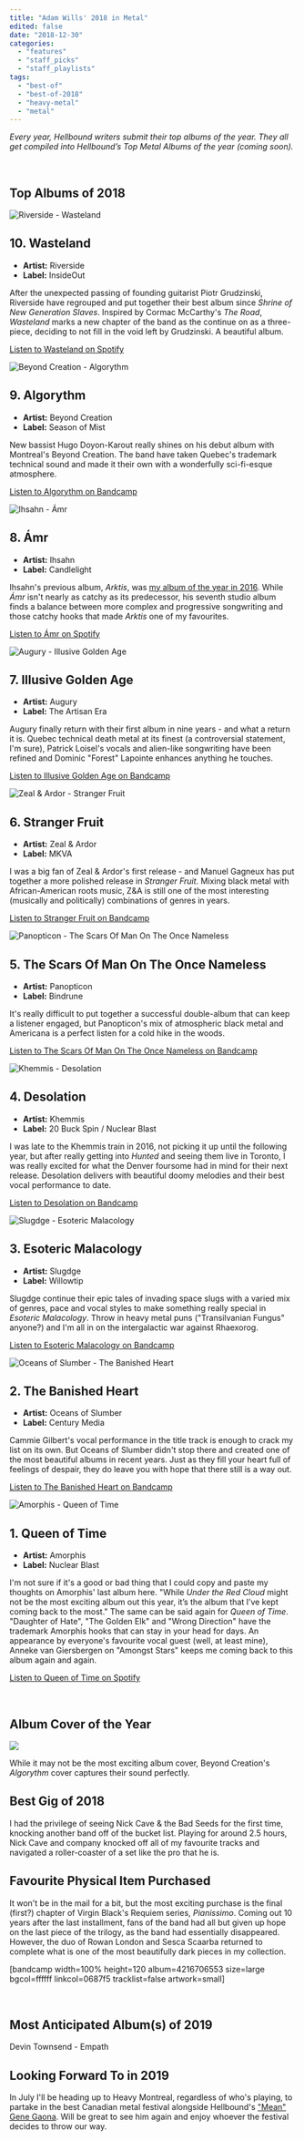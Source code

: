 ```yaml
---
title: "Adam Wills' 2018 in Metal"
edited: false
date: "2018-12-30"
categories:
  - "features"
  - "staff_picks"
  - "staff_playlists"
tags:
  - "best-of"
  - "best-of-2018"
  - "heavy-metal"
  - "metal"
---
```


_Every year, Hellbound writers submit their top albums of the year. They all get compiled into Hellbound’s Top Metal Albums of the year (coming soon)._

 

## Top Albums of 2018

![Riverside - Wasteland](https://res.cloudinary.com/dy8mxogvn/image/upload/c_fill,f_auto,g_center,h_540,q_auto:good,w_540/v1546054747/76be0ca2d05fb48f849cb830272b97311669d5b9.jpg)

## 10\. Wasteland

- **Artist:** Riverside
- **Label:** InsideOut

After the unexpected passing of founding guitarist Piotr Grudzinski, Riverside have regrouped and put together their best album since _Shrine of New Generation Slaves_. Inspired by Cormac McCarthy's _The Road_, _Wasteland_ marks a new chapter of the band as the continue on as a three-piece, deciding to not fill in the void left by Grudzinski. A beautiful album.

[Listen to Wasteland on Spotify](https://open.spotify.com/album/2x2TYXmboFBDvZnSPK15B2)

![Beyond Creation - Algorythm](https://res.cloudinary.com/dy8mxogvn/image/upload/c_fill,f_auto,g_center,h_540,q_auto:good,w_540/v1546054949/a1335889393_16.jpg)

## 9\. Algorythm

- **Artist:** Beyond Creation
- **Label:** Season of Mist

New bassist Hugo Doyon-Karout really shines on his debut album with Montreal's Beyond Creation. The band have taken Quebec's trademark technical sound and made it their own with a wonderfully sci-fi-esque atmosphere.

[Listen to Algorythm on Bandcamp](https://beyondcreation.bandcamp.com/album/algorythm)

![Ihsahn - Ámr](https://res.cloudinary.com/dy8mxogvn/image/upload/c_fill,f_auto,g_center,h_540,q_auto:good,w_540/v1546055216/f1ebe7b45d23774534239d5d16ae2643299982d3.jpg)

## 8\. Ámr

- **Artist:** Ihsahn
- **Label:** Candlelight

Ihsahn's previous album, _Arktis_, was [my album of the year in 2016](https://hellbound.ca/2016/12/hellbound-year-end-2016-adam-wills/). While _Ámr_ isn't nearly as catchy as its predecessor, his seventh studio album finds a balance between more complex and progressive songwriting and those catchy hooks that made _Arktis_ one of my favourites.

[Listen to Ámr on Spotify](https://open.spotify.com/album/5w24JkPfkFs4PPVSnrzO1y)

![Augury - Illusive Golden Age](https://res.cloudinary.com/dy8mxogvn/image/upload/c_fill,f_auto,g_center,h_540,q_auto:good,w_540/v1546055481/a1831691272_16.jpg)

## 7\. Illusive Golden Age

- **Artist:** Augury
- **Label:** The Artisan Era

Augury finally return with their first album in nine years - and what a return it is. Quebec technical death metal at its finest (a controversial statement, I'm sure), Patrick Loisel's vocals and alien-like songwriting have been refined and Dominic "Forest" Lapointe enhances anything he touches.

[Listen to Illusive Golden Age on Bandcamp](https://augurymetal.bandcamp.com/album/illusive-golden-age)

![Zeal & Ardor - Stranger Fruit](https://res.cloudinary.com/dy8mxogvn/image/upload/c_fill,f_auto,g_center,h_540,q_auto:good,w_540/v1546055722/a4038930226_16.jpg)

## 6\. Stranger Fruit

- **Artist:** Zeal & Ardor
- **Label:** MKVA

I was a big fan of Zeal & Ardor's first release - and Manuel Gagneux has put together a more polished release in _Stranger Fruit_. Mixing black metal with African-American roots music, Z&A is still one of the most interesting (musically and politically) combinations of genres in years.

[Listen to Stranger Fruit on Bandcamp](https://zealandardor.bandcamp.com/album/stranger-fruit)

![Panopticon - The Scars Of Man On The Once Nameless](https://res.cloudinary.com/dy8mxogvn/image/upload/c_fill,f_auto,g_center,h_540,q_auto:good,w_540/v1546055977/a0036118749_16.jpg)

## 5\. The Scars Of Man On The Once Nameless

- **Artist:** Panopticon
- **Label:** Bindrune

It's really difficult to put together a successful double-album that can keep a listener engaged, but Panopticon's mix of atmospheric black metal and Americana is a perfect listen for a cold hike in the woods.

[Listen to The Scars Of Man On The Once Nameless on Bandcamp](https://thetruepanopticon.bandcamp.com/album/the-scars-of-man-on-the-once-nameless-wilderness-i-and-ii)

![Khemmis - Desolation](https://res.cloudinary.com/dy8mxogvn/image/upload/c_fill,f_auto,g_center,h_540,q_auto:good,w_540/v1546045524/a1618966144_16.jpg)

## 4\. Desolation

- **Artist:** Khemmis
- **Label:** 20 Buck Spin / Nuclear Blast

I was late to the Khemmis train in 2016, not picking it up until the following year, but after really getting into _Hunted_ and seeing them live in Toronto, I was really excited for what the Denver foursome had in mind for their next release. Desolation delivers with beautiful doomy melodies and their best vocal performance to date.

[Listen to Desolation on Bandcamp](https://khemmis.bandcamp.com/album/desolation)

![Slugdge - Esoteric Malacology](https://res.cloudinary.com/dy8mxogvn/image/upload/c_fill,f_auto,g_center,h_540,q_auto:good,w_540/v1546056237/a1718888280_16.jpg)

## 3\. Esoteric Malacology

- **Artist:** Slugdge
- **Label:** Willowtip

Slugdge continue their epic tales of invading space slugs with a varied mix of genres, pace and vocal styles to make something really special in _Esoteric Malacology_. Throw in heavy metal puns ("Transilvanian Fungus" anyone?) and I'm all in on the intergalactic war against Rhaexorog.

[Listen to Esoteric Malacology on Bandcamp](https://slugdge.bandcamp.com/album/esoteric-malacology)

![Oceans of Slumber - The Banished Heart](https://res.cloudinary.com/dy8mxogvn/image/upload/c_fill,f_auto,g_center,h_540,q_auto:good,w_540/v1546056398/a3021197911_16.jpg)

## 2\. The Banished Heart

- **Artist:** Oceans of Slumber
- **Label:** Century Media

Cammie Gilbert's vocal performance in the title track is enough to crack my list on its own. But Oceans of Slumber didn't stop there and created one of the most beautiful albums in recent years. Just as they fill your heart full of feelings of despair, they do leave you with hope that there still is a way out.

[Listen to The Banished Heart on Bandcamp](https://oceansofslumber.bandcamp.com/album/the-banished-heart)

![Amorphis - Queen of Time](https://res.cloudinary.com/dy8mxogvn/image/upload/c_fill,f_auto,g_center,h_540,q_auto:good,w_540/v1546011637/39e378b2c90ac4ceb7941de60bfeadd1d2de8db2.jpg)

## 1\. Queen of Time

- **Artist:** Amorphis
- **Label:** Nuclear Blast

I'm not sure if it's a good or bad thing that I could copy and paste my thoughts on Amorphis' last album here. "While _Under the Red Cloud_ might not be the most exciting album out this year, it’s the album that I’ve kept coming back to the most." The same can be said again for _Queen of Time_. "Daughter of Hate", "The Golden Elk" and "Wrong Direction" have the trademark Amorphis hooks that can stay in your head for days. An appearance by everyone's favourite vocal guest (well, at least mine), Anneke van Giersbergen on "Amongst Stars" keeps me coming back to this album again and again.

[Listen to Queen of Time on Spotify](https://open.spotify.com/album/6bQKFlXjvu5zynMS86XxlR)

 

## Album Cover of the Year

![](https://res.cloudinary.com/dy8mxogvn/image/upload/c_scale,f_auto,q_auto:best,w_700/v1546054949/a1335889393_16.jpg)

While it may not be the most exciting album cover, Beyond Creation's _Algorythm_ cover captures their sound perfectly.

## Best Gig of 2018

I had the privilege of seeing Nick Cave & the Bad Seeds for the first time, knocking another band off of the bucket list. Playing for around 2.5 hours, Nick Cave and company knocked off all of my favourite tracks and navigated a roller-coaster of a set like the pro that he is.

## Favourite Physical Item Purchased

It won't be in the mail for a bit, but the most exciting purchase is the final (first?) chapter of Virgin Black's Requiem series, _Pianissimo_. Coming out 10 years after the last installment, fans of the band had all but given up hope on the last piece of the trilogy, as the band had essentially disappeared. However, the duo of Rowan London and Sesca Scaarba returned to complete what is one of the most beautifully dark pieces in my collection.

\[bandcamp width=100% height=120 album=4216706553 size=large bgcol=ffffff linkcol=0687f5 tracklist=false artwork=small\]

 

## Most Anticipated Album(s) of 2019

Devin Townsend - Empath

## Looking Forward To in 2019

In July I'll be heading up to Heavy Montreal, regardless of who's playing, to partake in the best Canadian metal festival alongside Hellbound's ["Mean" Gene Gaona](https://www.hellbound.ca/author/gene-a-gaona/). Will be great to see him again and enjoy whoever the festival decides to throw our way.
